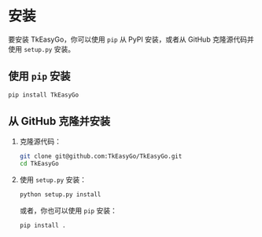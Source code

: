 

# 安装

要安装 TkEasyGo，你可以使用 `pip` 从 PyPI 安装，或者从 GitHub 克隆源代码并使用 `setup.py` 安装。

## 使用 `pip` 安装

```sh
pip install TkEasyGo
```

## 从 GitHub 克隆并安装

1. 克隆源代码：
   ```sh
   git clone git@github.com:TkEasyGo/TkEasyGo.git
   cd TkEasyGo
   ```

2. 使用 `setup.py` 安装：
   ```sh
   python setup.py install
   ```

   或者，你也可以使用 `pip` 安装：
   ```sh
   pip install .
   ```



